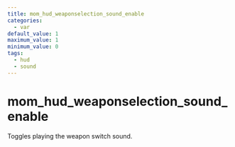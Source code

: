 ```yaml
---
title: mom_hud_weaponselection_sound_enable
categories:
  - var
default_value: 1
maximum_value: 1
minimum_value: 0
tags:
  - hud
  - sound
---
```


# mom_hud_weaponselection_sound_enable

Toggles playing the weapon switch sound.
